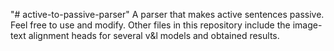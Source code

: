 "# active-to-passive-parser" 
A parser that makes active sentences passive. Feel free to use and modify.
Other files in this repository include the image-text alignment heads for several v&l models and obtained results.
